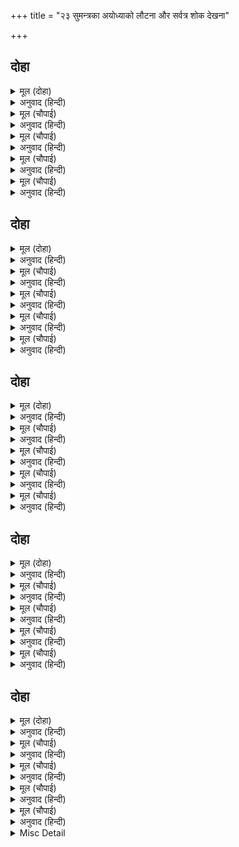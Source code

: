 +++
title = "२३ सुमन्त्रका अयोध्याको लौटना और सर्वत्र शोक देखना"

+++


## दोहा


<details><summary>मूल (दोहा)</summary>

भयउ निषादु बिषादबस देखत सचिव तुरंग।  
बोलि सुसेवक चारि तब दिए सारथी संग॥ १४३॥
</details>

<details><summary>अनुवाद (हिन्दी)</summary>

मन्त्री और घोड़ोंकी यह दशा देखकर निषादराज विषादके वश हो गया। तब उसने अपने चार उत्तम सेवक बुलाकर सारथीके साथ कर दिये॥ १४३॥
</details>

<details><summary>मूल (चौपाई)</summary>

गुह सारथिहि फिरेउ पहुँचाई।  
बिरहु बिषादु बरनि नहिं जाई॥  
चले अवध लेइ रथहि निषादा।  
होहिं छनहिं छन मगन बिषादा॥
</details>

<details><summary>अनुवाद (हिन्दी)</summary>

निषादराज गुह सारथी (सुमन्त्रजी)-को पहुँचाकर (विदा करके) लौटा। उसके विरह और  दुःखका वर्णन नहीं किया जा सकता। वे चारों निषाद रथ लेकर अवधको चले। [सुमन्त्र और घोड़ोंको देख-देखकर] वे भी क्षण-क्षणभर विषादमें डूबे जाते थे॥ १॥
</details>

<details><summary>मूल (चौपाई)</summary>

सोच सुमंत्र बिकल दुख दीना।  
धिग जीवन रघुबीर बिहीना॥  
रहिहि न अंतहुँ अधम सरीरू।  
जसु न लहेउ बिछुरत रघुबीरू॥
</details>

<details><summary>अनुवाद (हिन्दी)</summary>

व्याकुल और दुःखसे दीन हुए सुमन्त्र जी सोचते हैं कि श्रीरघुवीरके बिना जीनेको धिक्‍कार है। आखिर यह अधम शरीर रहेगा तो है ही नहीं। अभी श्रीरामचन्द्रजीके बिछुड़ते ही छूटकर इसने यश [क्यों] नहीं ले लिया॥ २॥
</details>

<details><summary>मूल (चौपाई)</summary>

भए अजस अघ भाजन प्राना।  
कवन हेतु नहिं करत पयाना॥  
अहह मंद मनु अवसर चूका।  
अजहुँ न हृदय होत दुइ टूका॥
</details>

<details><summary>अनुवाद (हिन्दी)</summary>

ये प्राण अपयश और पापके भाँड़े हो गये। अब ये किस कारण कूच नहीं करते (निकलते नहीं)? हाय! नीच मन [बड़ा अच्छा] मौका चूक गया। अब भी तो हृदयके दो टुकड़े नहीं हो जाते!॥ ३॥
</details>

<details><summary>मूल (चौपाई)</summary>

मीजि हाथ सिरु धुनि पछिताई।  
मनहुँ कृपन धन रासि गवाँई॥  
बिरिद बाँधि बर बीरु कहाई।  
चलेउ समर जनु सुभट पराई॥
</details>

<details><summary>अनुवाद (हिन्दी)</summary>

सुमन्त्र हाथ मल-मलकर और सिर पीट-पीटकर पछताते हैं। मानो कोई कंजूस धनका खजाना खो बैठा हो। वे इस प्रकार चले मानो कोई बड़ा योद्धा वीरका बाना पहनकर और उत्तम शूरवीर कहलाकर युद्धसे भाग चला हो!॥ ४॥
</details>

## दोहा


<details><summary>मूल (दोहा)</summary>

बिप्र बिबेकी बेदबिद संमत साधु सुजाति।  
जिमि धोखें मदपान कर सचिव सोच तेहि भाँति॥ १४४॥
</details>

<details><summary>अनुवाद (हिन्दी)</summary>

जैसे कोई विवेकशील, वेदका ज्ञाता, साधुसम्मत आचरणोंवाला और उत्तम जातिका (कुलीन) ब्राह्मण धोखेसे मदिरा पी ले और पीछे पछतावे, उसी प्रकार मन्त्री सुमन्त्र सोच कर रहे (पछता रहे) हैं॥ १४४॥
</details>

<details><summary>मूल (चौपाई)</summary>

जिमि कुलीन तिय साधु सयानी।  
पतिदेवता करम मन बानी॥  
रहै करम बस परिहरि नाहू।  
सचिव हृदयँ तिमि दारुन दाहू॥
</details>

<details><summary>अनुवाद (हिन्दी)</summary>

जैसे किसी उत्तम कुलवाली, साधुस्वभावकी, समझदार और मन,वचन,कर्मसे पतिको ही देवता माननेवाली पतिव्रता स्त्रीको भाग्यवश पतिको छोड़कर (पतिसे अलग) रहना पड़े, उस समय उसके हृदयमें जैसे भयानक सन्ताप होता है, वैसे ही मन्त्रीके हृदयमें हो रहा है॥ १॥
</details>

<details><summary>मूल (चौपाई)</summary>

लोचन सजल डीठि भइ थोरी।  
सुनइ न श्रवन बिकल मति भोरी॥  
सूखहिं अधर लागि मुहँ लाटी।  
जिउ न जाइ उर अवधि कपाटी॥
</details>

<details><summary>अनुवाद (हिन्दी)</summary>

नेत्रोंमें जल भरा है, दृष्टि मन्द हो गयी है। कानोंसे सुनायी नहीं पड़ता, व्याकुल हुई बुद्धि बेठिकाने हो रही है। ओठ सूख रहे हैं, मुँहमें लाटी लग गयी है। किन्तु [ये सब मृत्युके लक्षण हो जानेपर भी] प्राण नहीं निकलते; क्योंकि हृदयमें अवधिरूपी किवाड़ लगे हैं (अर्थात् चौदह वर्ष बीत जानेपर भगवान् फिर मिलेंगे, यही आशा रुकावट डाल रही है)॥ २॥
</details>

<details><summary>मूल (चौपाई)</summary>

बिबरन भयउ न जाइ निहारी।  
मारेसि मनहुँ पिता महतारी॥  
हानि गलानि बिपुल मन ब्यापी।  
जमपुर पंथ सोच जिमि पापी॥
</details>

<details><summary>अनुवाद (हिन्दी)</summary>

सुमन्त्रजीके मुखका रंग बदल गया है, जो देखा नहीं जाता। ऐसा मालूम होता है मानो इन्होंने माता-पिताको मार डाला हो। उनके मनमें रामवियोगरूपी हानिकी महान् ग्लानि (पीड़ा) छा रही है, जैसे कोई पापी मनुष्य नरकको जाता हुआ रास्तेमें सोच कर रहा हो॥ ३॥
</details>

<details><summary>मूल (चौपाई)</summary>

बचनु न आव हृदयँ पछिताई।  
अवध काह मैं देखब जाई॥  
राम रहित रथ देखिहि जोई।  
सकुचिहि मोहि बिलोकत सोई॥
</details>

<details><summary>अनुवाद (हिन्दी)</summary>

मुँहसे वचन नहीं निकलते। हृदयमें पछताते हैं कि मैं अयोध्यामें जाकर क्या देखूँगा? श्रीरामचन्द्रजीसे शून्य रथको जो भी देखेगा, वही मुझे देखनेमें संकोच करेगा (अर्थात् मेरा मुँह नहीं देखना चाहेगा)॥ ४॥
</details>

## दोहा


<details><summary>मूल (दोहा)</summary>

धाइ पूँछिहहिं मोहि जब बिकल नगर नर नारि।  
उतरु देब मैं सबहि तब हृदयँ बज्रु बैठारि॥ १४५॥
</details>

<details><summary>अनुवाद (हिन्दी)</summary>

नगरके सब व्याकुल स्त्री-पुरुष जब दौड़कर मुझसे पूछेंगे, तब मैं हृदयपर वज्र रखकर सबको उत्तर दूँगा॥ १४५॥
</details>

<details><summary>मूल (चौपाई)</summary>

पुछिहहिं दीन दुखित सब माता।  
कहब काह मैं तिन्हहि बिधाता॥  
पूछिहि जबहिं लखन महतारी।  
कहिहउँ कवन सँदेस सुखारी॥
</details>

<details><summary>अनुवाद (हिन्दी)</summary>

जब दीन-दुखी सब माताएँ पूछेंगी, तब हे विधाता! मैं उन्हें क्या कहूँगा? जब लक्ष्मणजीकी माता मुझसे पूछेंगी, तब मैं उन्हें कौन-सा सुखदायी सँदेसा कहूँगा?॥ १॥
</details>

<details><summary>मूल (चौपाई)</summary>

राम जननि जब आइहि धाई।  
सुमिरि बच्छु जिमि धेनु लवाई॥  
पूँछत उतरु देब मैं तेही।  
गे बनु राम लखनु बैदेही॥
</details>

<details><summary>अनुवाद (हिन्दी)</summary>

श्रीरामजीकी माता जब इस प्रकार दौड़ी आवेंगी जैसे नयी ब्यायी हुई गौ बछड़ेको याद करके दौड़ी आती है, तब उनके पूछनेपर मैं उन्हें यह उत्तर दूँगा कि श्रीराम, लक्ष्मण, सीता वनको चले गये!॥ २॥
</details>

<details><summary>मूल (चौपाई)</summary>

जोइ पूँछिहि तेहि ऊतरु देबा।  
जाइ अवध अब यहु सुखु लेबा॥  
पूँछिहि जबहिं राउ दुख दीना।  
जिवनु जासु रघुनाथ अधीना॥
</details>

<details><summary>अनुवाद (हिन्दी)</summary>

जो भी पूछेगा उसे यही उत्तर देना पड़ेगा! हाय! अयोध्या जाकर अब मुझे यही सुख लेना है! जब दुःखसे दीन महाराज, जिनका जीवन श्रीरघुनाथजीके [दर्शनके] ही अधीन है, मुझसे पूछेंगे,॥ ३॥
</details>

<details><summary>मूल (चौपाई)</summary>

देहउँ उतरु कौनु मुहु लाई।  
आयउँ कुसल कुअँर पहुँचाई॥  
सुनत लखन सिय राम सँदेसू ।  
तृन जिमि तनु परिहरिहि नरेसू॥
</details>

<details><summary>अनुवाद (हिन्दी)</summary>

तब मैं कौन-सा मुँह लेकर उन्हें उत्तर दूँगा कि मैं राजकुमारोंको कुशलपूर्वक पहुँचा आया हूँ! लक्ष्मण, सीता और श्रीरामका समाचार सुनते ही महाराज तिनकेकी तरह शरीरको त्याग देंगे॥ ४॥
</details>

## दोहा


<details><summary>मूल (दोहा)</summary>

हृदउ न बिदरेउ पंक जिमि बिछुरत प्रीतमु नीरु।  
जानत हौं मोहि दीन्ह बिधि यहु जातना सरीरु॥ १४६॥
</details>

<details><summary>अनुवाद (हिन्दी)</summary>

प्रियतम (श्रीरामजी) रूपी जलके बिछुड़ते ही मेरा हृदय कीचड़की तरह फट नहीं गया, इससे मैं जानता हूँ कि विधाताने मुझे यह ‘यातनाशरीर’ ही दिया है [जो पापी जीवोंको नरक भोगनेके लिये मिलता है]॥ १४६॥
</details>

<details><summary>मूल (चौपाई)</summary>

एहि बिधि करत पंथ पछितावा।  
तमसा तीर तुरत रथु आवा॥  
बिदा किए करि बिनय निषादा।  
फिरे पायँ परि बिकल बिषादा॥
</details>

<details><summary>अनुवाद (हिन्दी)</summary>

सुमन्त्र इस प्रकार मार्गमें पछतावा कर रहे थे, इतनेमें ही रथ तुरंत तमसा नदीके तटपर आ पहुँचा। मन्त्रीने विनय करके चारों निषादोंको विदा किया। वे विषादसे व्याकुल होते हुए सुमन्त्रके पैरों पड़कर लौटे॥ १॥
</details>

<details><summary>मूल (चौपाई)</summary>

पैठत नगर सचिव सकुचाई।  
जनु मारेसि गुर बाँभन गाई॥  
बैठि बिटप तर दिवसु गवाँवा।  
साँझ समय तब अवसरु पावा॥
</details>

<details><summary>अनुवाद (हिन्दी)</summary>

नगरमें प्रवेश करते मन्त्री [ग्लानिके कारण] ऐसे सकुचाते हैं, मानो गुरु, ब्राह्मण या गौको मारकर आये हों। सारा दिन एक पेड़के नीचे बैठकर बिताया। जब सन्ध्या हुई तब मौका मिला॥ २॥
</details>

<details><summary>मूल (चौपाई)</summary>

अवध प्रबेसु कीन्ह अँधिआरें।  
पैठ भवन रथु राखि दुआरें॥  
जिन्ह जिन्ह समाचार सुनि पाए।  
भूप द्वार रथु देखन आए॥
</details>

<details><summary>अनुवाद (हिन्दी)</summary>

अँधेरा होनेपर उन्होंने अयोध्यामें प्रवेश किया और रथको दरवाजेपर खड़ा करके वे [चुपके-से] महलमें घुसे। जिन-जिन लोगोंने यह समाचार सुन पाया, वे सभी रथ देखनेको राजद्वारपर आये॥ ३॥
</details>

<details><summary>मूल (चौपाई)</summary>

रथु पहिचानि बिकल लखि घोरे।  
गरहिं गात जिमि आतप ओरे॥  
नगर नारि नर ब्याकुल कैसें।  
निघटत नीर मीनगन जैसें॥
</details>

<details><summary>अनुवाद (हिन्दी)</summary>

रथको पहचानकर और घोड़ोंको व्याकुल देखकर उनके शरीर ऐसे गले जा रहे हैं (क्षीण हो रहे हैं) जैसे घाममें ओले! नगरके स्त्री-पुरुष कैसे व्याकुल हैं जैसे जलके घटनेपर मछलियाँ [व्याकुल होती हैं]॥ ४॥
</details>

## दोहा


<details><summary>मूल (दोहा)</summary>

सचिव आगमनु सुनत सबु बिकल भयउ रनिवासु।  
भवनु भयंकरु लाग तेहि मानहुँ प्रेत निवासु॥ १४७॥
</details>

<details><summary>अनुवाद (हिन्दी)</summary>

मन्त्रीका [अकेले ही] आना सुनकर सारा रनिवास व्याकुल हो गया। राजमहल उनको ऐसा भयानक लगा मानो प्रेतोंका निवासस्थान (श्मशान) हो॥ १४७॥
</details>

<details><summary>मूल (चौपाई)</summary>

अति आरति सब पूँछहिं रानी।  
उतरु न आव बिकल भइ बानी॥  
सुनइ न श्रवन नयन नहिं सूझा।  
कहहु कहाँ नृपु तेहि तेहि बूझा॥
</details>

<details><summary>अनुवाद (हिन्दी)</summary>

अत्यन्त आर्त होकर सब रानियाँ पूछती हैं; पर सुमन्त्रको कुछ उत्तर नहीं आता, उनकी वाणी विकल हो गयी (रुक गयी) है। न कानोंसे सुनायी पड़ता है और न आँखोंसे कुछ सूझता है। वे जो भी सामने आता है उस-उससे पूछते हैं—कहो, राजा कहाँ हैं?॥ १॥
</details>

<details><summary>मूल (चौपाई)</summary>

दासिन्ह दीख सचिव बिकलाई।  
कौसल्या गृहँ गईं लवाई॥  
जाइ सुमंत्र दीख कस राजा।  
अमिअ रहित जनु चंदु बिराजा॥
</details>

<details><summary>अनुवाद (हिन्दी)</summary>

दासियाँ मन्त्रीको व्याकुल देखकर उन्हें कौसल्याजीके महलमें लिवा गयीं। सुमन्त्रने जाकर वहाँ राजाको कैसा [बैठे] देखा मानो बिना अमृतका चन्द्रमा हो॥ २॥
</details>

<details><summary>मूल (चौपाई)</summary>

आसन सयन बिभूषन हीना।  
परेउ भूमितल निपट मलीना॥  
लेइ उसासु सोच एहि भाँती।  
सुरपुर तें जनु खँसेउ जजाती॥
</details>

<details><summary>अनुवाद (हिन्दी)</summary>

राजा आसन, शय्या और आभूषणोंसे रहित बिलकुल मलिन (उदास) पृथ्वीपर पड़े हुए हैं। वे लंबी साँसें लेकर इस प्रकार सोच करते हैं मानो राजा ययाति स्वर्गसे गिरकर सोच कर रहे हों॥ ३॥
</details>

<details><summary>मूल (चौपाई)</summary>

लेत सोच भरि छिनु छिनु छाती।  
जनु जरि पंख परेउ संपाती॥  
राम राम कह राम सनेही।  
पुनि कह राम लखन बैदेही॥
</details>

<details><summary>अनुवाद (हिन्दी)</summary>

राजा क्षण-क्षणमें सोचसे छाती भर लेते हैं। ऐसी विकल दशा है मानो [गीधराज जटायुका भाई] सम्पाती पंखोंके जल जानेपर गिर पड़ा हो। राजा [बार-बार] ‘राम, राम’, ‘हा स्नेही (प्यारे) राम!’ कहते हैं, फिर ‘हा राम, हा लक्ष्मण, हा जानकी’ ऐसा कहने लगते हैं॥ ४॥
</details>

<details><summary>Misc Detail</summary>


</details>
